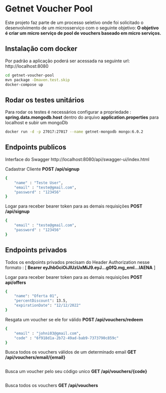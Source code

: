 # Getnet Voucher Pool

Este projeto faz parte de um processo seletivo onde foi solicitado o desenvolvimento de um microsserviço com o seguinte objetivo:
**O objetivo é criar um micro serviço de pool de vouchers baseado em micro serviços.**


## Instalação com docker

Por padrão a aplicação poderá ser acessada na seguinte url:
http://localhost:8080

```sh
cd getnet-voucher-pool
mvn package -Dmaven.test.skip 
docker-compose up     
```
## Rodar os testes unitários

Para rodar os testes é necessários configurar a propriedade :
**spring.data.mongodb.host**
dentro do arquivo **application.properties** para localhost e subir um mongoDb
```sh
docker run -d -p 27017:27017 --name getnet-mongodb mongo:6.0.2   
```

## Endpoints publicos

Interface do Swagger
http://localhost:8080/api/swagger-ui/index.html

Cadastrar Cliente
**POST /api/signup**
```sh
{
	"name" : "Teste User",
	"email" : "teste@gmail.com",
	"password" : "123456"
}
```

Logar para receber bearer token para as demais requisições
**POST /api/signup**
```sh
{
	"email" : "teste@gmail.com",
	"password" : "123456"
}
```
## Endpoints privados
Todos os endpoints privados precisam do Header Authorization nesse formato : 
[ **Bearer eyJhbGciOiJIUzUxMiJ9.eyJ...g0fQ.mg_emI...IAENA** ]

Logar para receber bearer token para as demais requisições
**POST api/offers**
```sh
{
    "name": "Oferta 01",
    "percentDiscount": 13.5,
    "expirationDate": "12/12/2022"
}
```

Resgata um voucher se ele for válido
**POST /api/vouchers/redeem**
```sh
{
	"email" : "johni03@gmail.com",
	"code" : "6f918d1a-2b72-49ad-bab9-7373790c859c"
}
```

Busca todos os vouchers válidos de um determinado email
**GET /api/vouchers/email/{email}**
```sh

```
Busca um voucher pelo seu código unico 
**GET /api/vouchers/{code}**
```sh

```

Busca todos os vouchers 
**GET /api/vouchers**
```sh

```